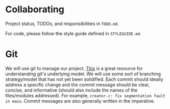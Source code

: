 # Collaborating

Project status, TODOs, and responsibilities in `TODO.md`.

For code, please follow the style guide defined in `STYLEGUIDE.md`.

# Git

We will use git to manage our project. [This][1] is a great resource for
understanding git's underlying model. We will use some sort of branching
strategy/model that has not yet been solidified. Each commit should ideally
address a specific change and the commit message should be clear, concise, and
informative (should also include the names of the files/modules addressed). For
example, `creator.c: fix segmentation fault in main`. Commit messages are also
generally written in the imperative.

[1]: https://missing.csail.mit.edu/2020/version-control/

